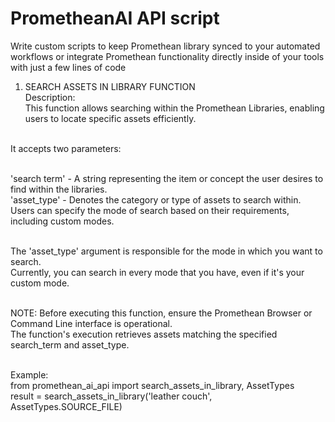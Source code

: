 # PrometheanAI API script
Write custom scripts to keep Promethean library synced to your automated workflows or
integrate Promethean functionality directly inside of your tools with just a few lines of code

1.  SEARCH ASSETS IN LIBRARY FUNCTION
<br>Description:
<br>This function allows searching within the Promethean Libraries, enabling users to locate specific assets efficiently.

<br>It accepts two parameters:

<br>'search term' - A string representing the item or concept the user desires to find within the libraries.
<br>'asset_type' -  Denotes the category or type of assets to search within. Users can specify the mode of search based on their requirements, including custom modes.

<br>The 'asset_type' argument is responsible for the mode in which you want to search.
<br>Currently, you can search in every mode that you have, even if it's your custom mode.

<br>NOTE: Before executing this function, ensure the Promethean Browser or Command Line interface is operational.
<br>The function's execution retrieves assets matching the specified search_term and asset_type.

<br>Example:
<br>from promethean_ai_api import search_assets_in_library, AssetTypes
<br>result = search_assets_in_library('leather couch', AssetTypes.SOURCE_FILE)
